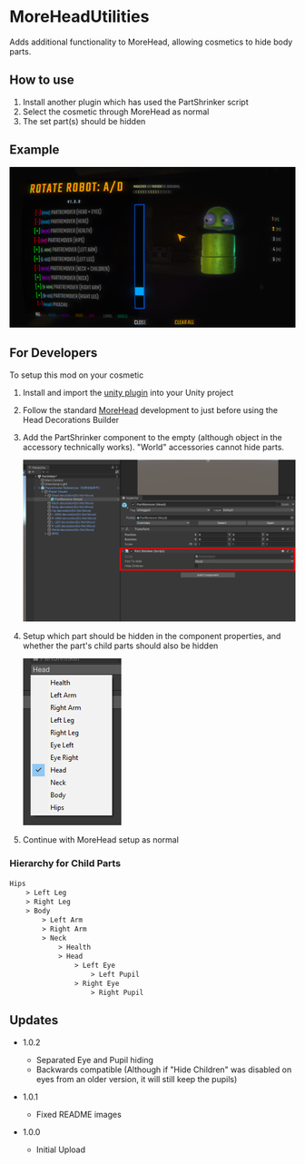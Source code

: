 # MoreHeadUtilities

Adds additional functionality to MoreHead, allowing cosmetics to hide body parts.

## How to use

1. Install another plugin which has used the PartShrinker script
2. Select the cosmetic through MoreHead as normal
3. The set part(s) should be hidden

## Example

![MoreHeadMenu](https://raw.githubusercontent.com/Maygik/MoreHeadUtilities/refs/heads/master/Shared/MoreHeadMenu.png)

## For Developers

To setup this mod on your cosmetic
1. Install and import the [unity plugin](https://github.com/Maygik/MoreHeadUtilities/raw/refs/heads/master/MoreHeadUtilities.unitypackage) into your Unity project
2. Follow the standard [MoreHead](https://thunderstore.io/c/repo/p/YMC_MHZ/MoreHead/) development to just before using the Head Decorations Builder
3. Add the PartShrinker component to the empty (although object in the accessory technically works). "World" accessories cannot hide parts.

    ![UnityComponent](https://raw.githubusercontent.com/Maygik/MoreHeadUtilities/refs/heads/master/Shared/UnityComponent.png)

4. Setup which part should be hidden in the component properties, and whether the part's child parts should also be hidden

    ![BodyParts](https://raw.githubusercontent.com/Maygik/MoreHeadUtilities/refs/heads/master/Shared/BodyParts.png)

5. Continue with MoreHead setup as normal

### Hierarchy for Child Parts
```
Hips
    > Left Leg
    > Right Leg
    > Body
        > Left Arm
        > Right Arm
        > Neck
            > Health
            > Head
                > Left Eye
                    > Left Pupil
                > Right Eye
                    > Right Pupil
```



## Updates

- 1.0.2
	- Separated Eye and Pupil hiding
	- Backwards compatible (Although if "Hide Children" was disabled on eyes from an older version, it will still keep the pupils)

- 1.0.1
    - Fixed README images

- 1.0.0
    - Initial Upload